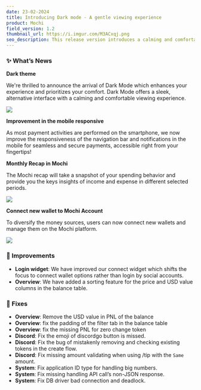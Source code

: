 ```yaml
---
date: 23-02-2024
title: Introducing Dark mode - A gentle viewing experience
product: Mochi
field_version: 1.2
thumbnail_url: https://i.imgur.com/M3ACxqj.png
seo_description: This release version introduces a calming and comfortable viewing experience, as well as a mobile compatible verion. 
---
```

### ✨ What’s News

**Dark theme**

We're thrilled to announce the arrival of Dark Mode which enhances your experience and prioritizes your comfort. Dark Mode offers a sleek, alternative interface with a calming and comfortable viewing experience.

![](https://i.imgur.com/M3ACxqj.png)

**Improvement in the mobile responsive**

As most payment activities are performed on the smartphone, we now improve the responsiveness of the navigation bar and notifications in the mobile for seamless and secure payments, accessible right from your fingertips!

[//]: new_line

**Monthly Recap in Mochi**

The Mochi recap will take a snapshot of your spending behavior and provide you the keys insights of income and expense in different selected periods. 

![](https://i.imgur.com/M0AeOcu.png)

**Connect new wallet to Mochi Account**

To diversify the money sources, users can now connect new wallets and manage them on the Mochi platform.

![](https://i.imgur.com/QEZzQWq.png)

[//]: break

### 💎 Improvements

- **Login widget**: We have improved our connect widget which shifts the focus to connect wallet options rather than login by social accounts.
- **Overview**: We have added a sorting feature for the price and USD value columns in the balance table.

### 🐛 Fixes

- **Overview**: Remove the USD value in PNL of the balance
- **Overview**: fix the padding of the filter tab in the balance table
- **Overview**: fix the missing PNL for zero change token
- **Discord**: Fix the emoji of discordgo button is missed.
- **Discord**: Fix the bug of mistakenly removing and checking existing tokens in the create flow.
- **Discord**: Fix missing amount validating when using /tip with the `Same` amount.
- **System**: Fix application ID type for handling big numbers.
- **System**: Fix missing handling API call’s non-JSON response.
- **System**: Fix DB driver bad connection and deadlock.
